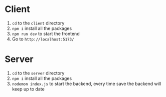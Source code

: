 # Client

1. `cd` to the `client` directory
2. `npm i` install all the packages
3. `npm run dev` to start the frontend
4. Go to `http://localhost:5173/`

# Server

1. `cd` to the `server` directory
2. `npm i` install all the packages
3. `nodemon index.js` to start the backend, every time save the backend will keep up to date

